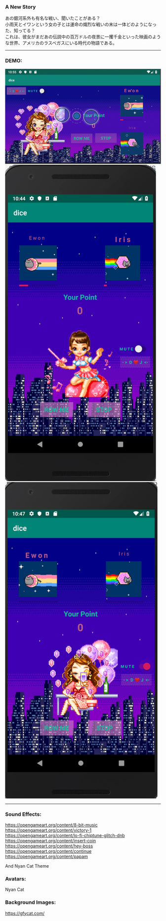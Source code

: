 ### A New Story

あの銀河系外も有名な戦い、聞いたことがある？\
小雨天とイワンという女の子とは運命の熾烈な戦いの末は一体どのようになった、知ってる？\
これは、彼女がまだあの伝説中の百万ドルの夜景に一攫千金といった映画のような世界、アメリカのラスベガスにいる時代の物語である。

-------------------------------------------------------------------------------------------------------
### DEMO:

![alt CAT](https://github.com/ningkko/Koutenn_in_LasVegas/blob/master/demo/demo3.png)
![alt CAT](https://github.com/ningkko/Koutenn_in_LasVegas/blob/master/demo/demo1.png)
![alt CAT](https://github.com/ningkko/Koutenn_in_LasVegas/blob/master/demo/demo2.png)

-------------------------------------------------------------------------------------------------------
### Sound Effects:
https://opengameart.org/content/8-bit-music
https://opengameart.org/content/victory-1
https://opengameart.org/content/lo-fi-chiptune-glitch-dnb
https://opengameart.org/content/insert-coin
https://opengameart.org/content/hey-boss
https://opengameart.org/content/continue
https://opengameart.org/content/papam

And Nyan Cat Theme

### Avatars: 
Nyan Cat

### Background Images: 
https://gfycat.com/

